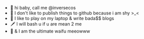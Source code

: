 - 👋 hi baby, call me @inversecos
- 👀 I don't like to publish things to github because i am shy >_<
- 💞️ I like to play on my laptop & write bada$$ blogs
- 🗡️ I will bash u if u are mean 2 me
- 🍯 & I am the ultimate waifu meeowww

<!---
inversecos/inversecos is a ✨ special ✨ repository because its `README.md` (this file) appears on your GitHub profile.
You can click the Preview link to take a look at your changes.
--->
